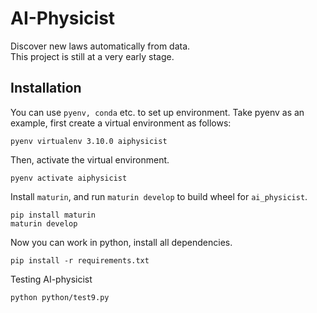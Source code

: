 # AI-Physicist

Discover new laws automatically from data.  
This project is still at a very early stage.  

## Installation

You can use `pyenv, conda` etc. to set up environment. Take pyenv as an example, first create a virtual environment as follows:
```
pyenv virtualenv 3.10.0 aiphysicist  
```

Then, activate the virtual environment.
```
pyenv activate aiphysicist
```

Install `maturin`, and run `maturin develop` to build wheel for `ai_physicist`.

```
pip install maturin
maturin develop
```

Now you can work in python, install all dependencies.

```
pip install -r requirements.txt
```
Testing AI-physicist
```
python python/test9.py
```
